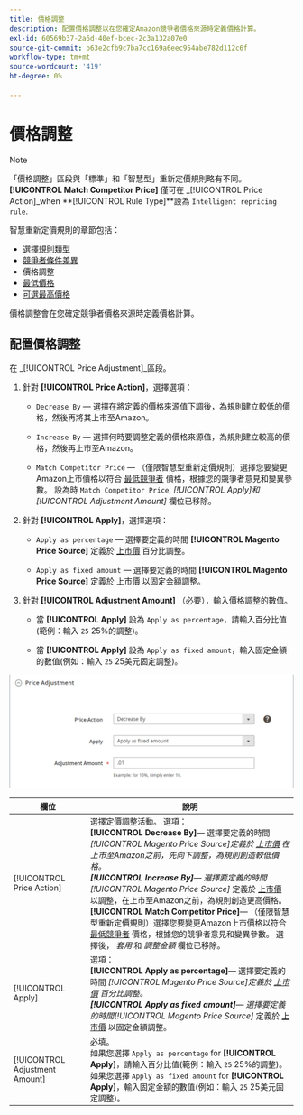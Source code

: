 ```yaml
---
title: 價格調整
description: 配置價格調整以在您確定Amazon競爭者價格來源時定義價格計算。
exl-id: 60569b37-2a6d-40ef-bcec-2c3a132a07e0
source-git-commit: b63e2cfb9c7ba7cc169a6eec954abe782d112c6f
workflow-type: tm+mt
source-wordcount: '419'
ht-degree: 0%

---
```


# 價格調整

>[!NOTE]
>
>「價格調整」區段與「標準」和「智慧型」重新定價規則略有不同。 **[!UICONTROL Match Competitor Price]** 僅可在 _[!UICONTROL Price Action]_when **[!UICONTROL Rule Type]**設為 `Intelligent repricing rule`.

智慧重新定價規則的章節包括：

- [選擇規則類型](./intelligent-repricing-rules.md)
- [競爭者條件差異](./competitor-conditional-variances.md)
- 價格調整
- [最低價格](./floor-price.md)
- [可選最高價格](./optional-ceiling-price.md)

價格調整會在您確定競爭者價格來源時定義價格計算。

## 配置價格調整

在 _[!UICONTROL Price Adjustment]_區段。

1. 針對 **[!UICONTROL Price Action]**，選擇選項：

   - `Decrease By`  — 選擇在將定義的價格來源值下調後，為規則建立較低的價格，然後再將其上市至Amazon。

   - `Increase By`  — 選擇何時要調整定義的價格來源值，為規則建立較高的價格，然後再上市至Amazon。

   - `Match Competitor Price`  — （僅限智慧型重新定價規則）選擇您要變更Amazon上市價格以符合 [最低競爭者](./lowest-competitor-pricing.md) 價格，根據您的競爭者意見和變異參數。 設為時 `Match Competitor Price`, _[!UICONTROL Apply]_和_[!UICONTROL Adjustment Amount]_ 欄位已移除。

1. 針對 **[!UICONTROL Apply]**，選擇選項：

   - `Apply as percentage`  — 選擇要定義的時間 **[!UICONTROL Magento Price Source]** 定義於 [上市價](./listing-price.md) 百分比調整。

   - `Apply as fixed amount`  — 選擇要定義的時間 **[!UICONTROL Magento Price Source]** 定義於 [上市價](./listing-price.md) 以固定金額調整。

1. 針對 **[!UICONTROL Adjustment Amount]** （必要），輸入價格調整的數值。

   - 當 **[!UICONTROL Apply]** 設為 `Apply as percentage`，請輸入百分比值(範例：輸入 `25` 25%的調整)。

   - 當 **[!UICONTROL Apply]** 設為 `Apply as fixed amount`，輸入固定金額的數值(例如：輸入 `25` 25美元固定調整)。

![智慧重新定價規則 — 價格調整](assets/amazon-price-adjustment.png)

| 欄位 | 說明 |
|---|---|
| [!UICONTROL Price Action] | 選擇定價調整活動。 選項：<br>**[!UICONTROL Decrease By]**— 選擇要定義的時間 _[!UICONTROL Magento Price Source]_定義於 [上市價](./listing-price.md) 在上市至Amazon之前，先向下調整，為規則創造較低價格。<br>**[!UICONTROL Increase By]**— 選擇要定義的時間_[!UICONTROL Magento Price Source]_ 定義於 [上市價](./listing-price.md) 以調整，在上市至Amazon之前，為規則創造更高價格。<br>**[!UICONTROL Match Competitor Price]**— （僅限智慧型重新定價規則）選擇您要變更Amazon上市價格以符合 [最低競爭者](./lowest-competitor-pricing.md) 價格，根據您的競爭者意見和變異參數。 選擇後， _套用_ 和 _調整金額_ 欄位已移除。 |
| [!UICONTROL Apply] | 選項：<br>**[!UICONTROL Apply as percentage]**— 選擇要定義的時間 _[!UICONTROL Magento Price Source]_定義於 [上市價](./listing-price.md) 百分比調整。<br>**[!UICONTROL Apply as fixed amount]**— 選擇要定義的時間_[!UICONTROL Magento Price Source]_ 定義於 [上市價](./listing-price.md) 以固定金額調整。 |
| [!UICONTROL Adjustment Amount] | 必填。<br>如果您選擇 `Apply as percentage` for **[!UICONTROL Apply]**，請輸入百分比值(範例：輸入 `25` 25%的調整)。<br>如果您選擇 `Apply as fixed amount` for **[!UICONTROL Apply]**，輸入固定金額的數值(例如：輸入 `25` 25美元固定調整)。 |
